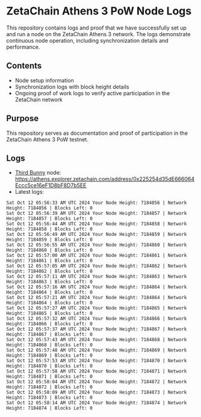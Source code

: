 # ZetaChain Athens 3 PoW Node Logs
This repository contains logs and proof that we have successfully set up and run a node on the ZetaChain Athens 3 network. The logs demonstrate continuous node operation, including synchronization details and performance.

## Contents
- Node setup information
- Synchronization logs with block height details
- Ongoing proof of work logs to verify active participation in the ZetaChain network

## Purpose
This repository serves as documentation and proof of participation in the ZetaChain Athens 3 PoW testnet.

## Logs

- [Third Bunny](https://thirdbunny.xyz/) node: https://athens.explorer.zetachain.com/address/0x225254d35dE666064Eccc5ce16eF1D8bF8D7b5EE
- Latest logs:
```
Sat Oct 12 05:56:33 AM UTC 2024 Your Node Height: 7184856 | Network Height: 7184856 | Blocks Left: 0
Sat Oct 12 05:56:39 AM UTC 2024 Your Node Height: 7184857 | Network Height: 7184857 | Blocks Left: 0
Sat Oct 12 05:56:44 AM UTC 2024 Your Node Height: 7184858 | Network Height: 7184858 | Blocks Left: 0
Sat Oct 12 05:56:49 AM UTC 2024 Your Node Height: 7184859 | Network Height: 7184859 | Blocks Left: 0
Sat Oct 12 05:56:55 AM UTC 2024 Your Node Height: 7184860 | Network Height: 7184860 | Blocks Left: 0
Sat Oct 12 05:57:00 AM UTC 2024 Your Node Height: 7184861 | Network Height: 7184861 | Blocks Left: 0
Sat Oct 12 05:57:05 AM UTC 2024 Your Node Height: 7184862 | Network Height: 7184862 | Blocks Left: 0
Sat Oct 12 05:57:11 AM UTC 2024 Your Node Height: 7184863 | Network Height: 7184863 | Blocks Left: 0
Sat Oct 12 05:57:16 AM UTC 2024 Your Node Height: 7184864 | Network Height: 7184864 | Blocks Left: 0
Sat Oct 12 05:57:21 AM UTC 2024 Your Node Height: 7184864 | Network Height: 7184864 | Blocks Left: 0
Sat Oct 12 05:57:27 AM UTC 2024 Your Node Height: 7184865 | Network Height: 7184865 | Blocks Left: 0
Sat Oct 12 05:57:32 AM UTC 2024 Your Node Height: 7184866 | Network Height: 7184866 | Blocks Left: 0
Sat Oct 12 05:57:37 AM UTC 2024 Your Node Height: 7184867 | Network Height: 7184867 | Blocks Left: 0
Sat Oct 12 05:57:43 AM UTC 2024 Your Node Height: 7184868 | Network Height: 7184868 | Blocks Left: 0
Sat Oct 12 05:57:48 AM UTC 2024 Your Node Height: 7184869 | Network Height: 7184869 | Blocks Left: 0
Sat Oct 12 05:57:53 AM UTC 2024 Your Node Height: 7184870 | Network Height: 7184870 | Blocks Left: 0
Sat Oct 12 05:57:58 AM UTC 2024 Your Node Height: 7184871 | Network Height: 7184871 | Blocks Left: 0
Sat Oct 12 05:58:04 AM UTC 2024 Your Node Height: 7184872 | Network Height: 7184872 | Blocks Left: 0
Sat Oct 12 05:58:09 AM UTC 2024 Your Node Height: 7184873 | Network Height: 7184873 | Blocks Left: 0
Sat Oct 12 05:58:14 AM UTC 2024 Your Node Height: 7184874 | Network Height: 7184874 | Blocks Left: 0
```
